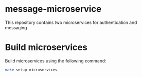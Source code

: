 # message-microservice
This repository contains two microservices for authentication and messaging

# Build microservices
Build microservices using the following command:
```bash
make setup-microservices
```
